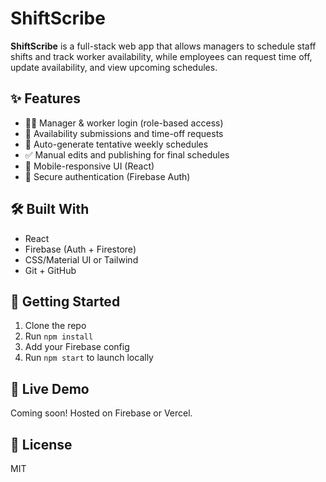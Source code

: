 # ShiftScribe

**ShiftScribe** is a full-stack web app that allows managers to schedule staff shifts and track worker availability, while employees can request time off, update availability, and view upcoming schedules.

## ✨ Features

- 🧑‍💼 Manager & worker login (role-based access)
- 📆 Availability submissions and time-off requests
- 🧠 Auto-generate tentative weekly schedules
- ✅ Manual edits and publishing for final schedules
- 📱 Mobile-responsive UI (React)
- 🔐 Secure authentication (Firebase Auth)

## 🛠 Built With

- React
- Firebase (Auth + Firestore)
- CSS/Material UI or Tailwind
- Git + GitHub

## 🚀 Getting Started

1. Clone the repo  
2. Run `npm install`  
3. Add your Firebase config  
4. Run `npm start` to launch locally

## 🔗 Live Demo

Coming soon! Hosted on Firebase or Vercel.

## 📄 License

MIT
